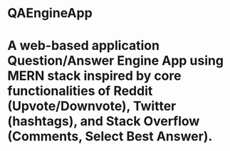 # QAEngineApp
# A web-based application Question/Answer Engine App using MERN stack inspired by core functionalities of Reddit (Upvote/Downvote), Twitter (hashtags), and Stack Overflow (Comments, Select Best Answer).